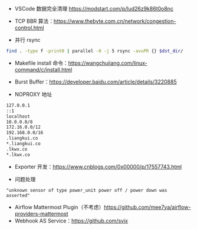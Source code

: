 - VSCode 数据完全清理 <https://modstart.com/p/lud26z9k86t0o8nc>
- TCP BBR 算法：<https://www.thebyte.com.cn/network/congestion-control.html>

- 并行 rsync

```bash
find . -type f -print0 | parallel -0 -j 5 rsync -avuPR {} $dst_dir/
```

- Makefile install 命令：<https://wangchujiang.com/linux-command/c/install.html>

- Burst Buffer：<https://developer.baidu.com/article/details/3220885>

- NOPROXY 地址

```bash
127.0.0.1
::1
localhost
10.0.0.0/8
172.16.0.0/12
192.168.0.0/16
.liangkui.co
*.liangkui.co
.lkwx.co
*.lkwx.co
```

- Exporter 开发：<https://www.cnblogs.com/0x00000/p/17557743.html>

- 问题处理

```
"unknown sensor of type power_unit power off / power down was asserted"
```

- Airflow Mattermost Plugin（不考虑）<https://github.com/mee7ya/airflow-providers-mattermost>
- Webhook AS Service：<https://github.com/svix>